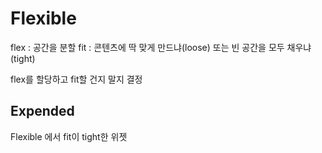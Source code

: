# Flexible

flex : 공간을 분할
fit : 콘텐츠에 딱 맞게 만드냐(loose) 또는 빈 공간을 모두 채우냐(tight)

flex를 할당하고 fit할 건지 말지 결정

## Expended

Flexible 에서 fit이 tight한 위젯